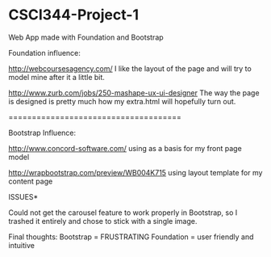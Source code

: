 CSCI344-Project-1
=================

Web App made with Foundation and Bootstrap

Foundation influence: 

http://webcoursesagency.com/  I like the layout of the page and will try to model mine after it a little bit.

http://www.zurb.com/jobs/250-mashape-ux-ui-designer The way the page is designed is pretty much how my extra.html will 
hopefully turn out.

=====================================

Bootstrap Influence:

http://www.concord-software.com/ using as a basis for my front page model

http://wrapbootstrap.com/preview/WB004K715 using layout template for my content page


ISSUES*

Could not get the carousel feature to work properly in Bootstrap, so I trashed it entirely and chose to stick with a single 
image. 

Final thoughts: Bootstrap = FRUSTRATING
                Foundation = user friendly and intuitive
